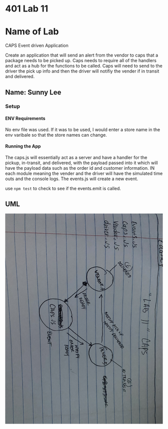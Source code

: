 # 401 Lab 11
# Name of Lab
CAPS Event driven Application 

Create an application that will send an alert from the vendor to caps that a package needs to be picked up. Caps needs to require all of the handlers and act as a hub for the functions to be called. Caps will need to send to the driver the pick up info and then the driver will notifiy the vender if in transit and delivered. 
## Name: Sunny Lee 
### Setup
#### ENV Requirements
No env file was used. If it was to be used, I would enter a store name in the env varibale so that the store names can change. 
#### Running the App
The caps.js will essentially act as a server and have a handler for the pickup, in-transit, and delivered, with the payload passed into it which will have the payload data such as the order id and customer information. IN each module meaning the vender and the driver will have the simulated time outs and the console logs. The events.js will create a new event. 

use `npm test` to check to see if the events.emit is called. 
## UML
![UML](./UML_LAB11.jpg)
